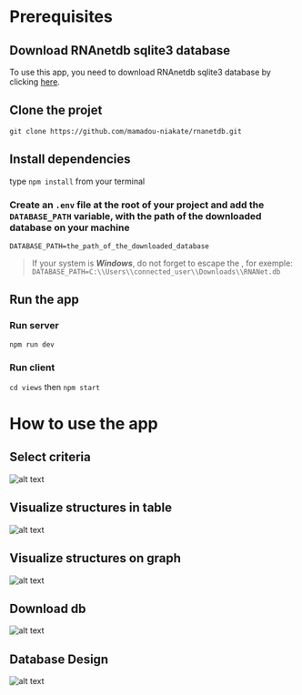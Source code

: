 # Prerequisites
## Download RNAnetdb sqlite3 database
To use this app, you need to download RNAnetdb sqlite3 database by clicking [here](https://entrepot.ibisc.univ-evry.fr/f/affcebef9e504a65a771/?dl=1).
## Clone the projet
```git clone https://github.com/mamadou-niakate/rnanetdb.git```
## Install dependencies
type ```npm install``` from your terminal
### Create an ```.env``` file at the root of your project and add the ```DATABASE_PATH``` variable, with the path of the downloaded database on your machine
```DATABASE_PATH=the_path_of_the_downloaded_database``` 
> If your system is ***Windows***, do not forget to escape the \, for exemple:``` DATABASE_PATH=C:\\Users\\connected_user\\Downloads\\RNANet.db```
## Run the app
### Run server
```npm run dev```
### Run client
```cd views``` then ```npm start```

# How to use the app
## Select criteria
![alt text](views/public/images/form.png)
## Visualize structures in table
![alt text](views/public/images/table.png)
## Visualize structures on graph
![alt text](views/public/images/graph.png)
## Download db
![alt text](views/public/images/download.png)
## Database Design
![alt text](https://evryrna.ibisc.univ-evry.fr/media/filer_public/b3/67/b367a235-81f5-46e6-a553-6ebb94f0569f/database.png)